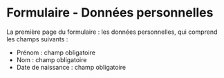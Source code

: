 # Formulaire - Données personnelles

La première page du formulaire : les données personnelles, qui comprend les champs suivants :
* Prénom : champ obligatoire
* Nom : champ obligatoire
* Date de naissance : champ obligatoire
